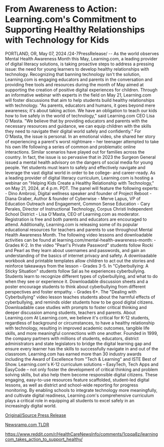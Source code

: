 # From Awareness to Action: Learning.com's Commitment to Supporting Healthy Relationships with Technology for Kids

PORTLAND, OR, May 07, 2024 /24-7PressRelease/ -- As the world observes Mental Health Awareness Month this May, Learning.com, a leading provider of digital literacy solutions, is taking proactive steps to address a pressing issue: the need for young learners to develop healthy relationships with technology. Recognizing that banning technology isn't the solution, Learning.com is engaging educators and parents in the conversation and providing free tools and resources during the month of May aimed at supporting the creation of positive digital experiences for children. Through an informative webinar with experts in the field on May 21, Learning.com will foster discussions that aim to help students build healthy relationships with technology.  "As parents, educators and humans, it goes beyond mere awareness; it's about taking action. We have an obligation to teach our kids how to live safely in the world of technology," said Learning.com CEO Lisa O'Masta. "We believe that by providing educators and parents with the necessary resources and guidance, we can equip children with the skills they need to navigate their digital world safely and confidently."  For O'Masta, the issue is personal. In an emotional video, she shared her story of experiencing a parent's worst nightmare – her teenager attempted to take his own life following a series of common and problematic online interactions. Similar scenarios have played out for families across the country. In fact, the issue is so pervasive that in 2023 the Surgeon General issued a mental health advisory on the dangers of social media for young people.  Yet students must learn to safely and effectively navigate and leverage the vast digital world in order to be college- and career-ready. As a leading provider of digital literacy curriculum, Learning.com is hosting a webinar on "Helping Kids Create a Healthy Relationship with Technology," on May 21, 2024, at 4 p.m. PDT. The panel will feature the following experts:  - Dino Ambrosi, Digital wellness speaker and founder of Project Reboot - Diana Graber, Author & founder of Cyberwise - Merve Lapus, VP of Education Outreach and Engagement, Common Sense Education - Cary Perales, Director of Instructional Technology, Corpus Christi Independent School District - Lisa O'Masta, CEO of Learning.com as moderator.  Registration is free and both parents and educators are encouraged to attend.  Additionally, Learning.com is releasing some of its popular educational resources for teachers and parents to use throughout Mental Health Awareness Month. The following video lessons and downloadable activities can be found at learning.com/mental-health-awareness-month:  - Grades K-2. In the video "Pearl's Private Password" students follow Rocki and Pearl as they learn about usernames and passwords, and gain an understanding of the basics of internet privacy and safety. A downloadable workbook and printable templates allow children to act out the stories and reinforce takeaways from the lesson  - Grades 3-5. In "Cyberbullying: A Sticky Situation" students follow Sal as he experiences cyberbullying. Students learn to recognize different types of cyberbullying, and what to do when they see or experience it. Downloadable discussion sheets and a poster encourage students to think about cyberbullying from different perspectives and foster empathy.  - Grades 6+. The "Dealing with Cyberbullying" video lesson teaches students about the harmful effects of cyberbullying, and reminds older students how to be good digital citizens. Downloadable case studies with prompts to foster critical thinking and deeper discussion among students, teachers and parents.  About Learning.com At Learning.com, we believe it's critical for K-12 students, regardless of background or circumstances, to have a healthy relationship with technology, resulting in improved academic outcomes, tangible life skills, and more meaningful connections with one another. Founded in 1999, the company partners with millions of students, educators, district administrators and state legislators to bridge the digital learning gap and ensure every learner has the skills to successfully navigate in and out of the classroom. Learning.com has earned more than 30 industry awards including the Award of Excellence from "Tech & Learning" and ISTE Best of Show.  Learning.com's K-12 curriculum solutions – EasyTech, Tech Apps and EasyCode – not only foster the development of critical thinking and problem solving skills, but also help them become responsible digital citizens. These engaging, easy-to-use resources feature scaffolded, student-led digital lessons, as well as district and school-wide reporting for progress monitoring. By enabling schools to integrate technology more meaningfully, and cultivate digital readiness, Learning.com's comprehensive curriculum plays a critical role in equipping all students to excel safely in an increasingly digital world. 

[Original/Source Press Release](https://newlive.24-7pressrelease.com/press-release/510695/from-awareness-to-action-learningcoms-commitment-to-supporting-healthy-relationships-with-technology-for-kids)
                    

[Newsramp.com TLDR](None) 

https://www.reddit.com/r/HealthCareNewsInfo/comments/1cpqa8z/learningcom_takes_action_to_support_healthy/